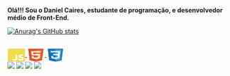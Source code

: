 <strong>Olá!!! Sou o Daniel Caires, estudante de programação, e desenvolvedor médio de Front-End.</strong>


[![Anurag's GitHub stats](https://github-readme-stats.vercel.app/api?username=Daniel-caires&icons=true&theme=vision-friendly-dark)](https://github.com/daniel-caires/github-readme-stats) 

<div align="center">
    <a href="https://github.com/Daniel-Caires">
</div>

<div style="display: inline_block"><br>
    <img align="center" alt="Da-Js" height="30" width="40"
        src="https://raw.githubusercontent.com/devicons/devicon/master/icons/javascript/javascript-plain.svg">
    <!-- <img align="center" alt="Da-Ts" height="30" width="40"
        src="https://raw.githubusercontent.com/devicons/devicon/master/icons/typescript/typescript-plain.svg"> -->
    <!-- <img align="center" alt="Da-React" height="30" width="40"
        src="https://raw.githubusercontent.com/devicons/devicon/master/icons/react/react-original.svg"> -->
    <img align="center" alt="Da-HTML" height="30" width="40"
        src="https://raw.githubusercontent.com/devicons/devicon/master/icons/html5/html5-original.svg">
    <img align="center" alt="Da-CSS" height="30" width="40"
        src="https://raw.githubusercontent.com/devicons/devicon/master/icons/css3/css3-original.svg">
    <!-- <img align="center" alt="Da-Python" height="30" width="40"
        src="https://raw.githubusercontent.com/devicons/devicon/master/icons/python/python-original.svg"> -->
    <!-- <img align="center" alt="Da-Csharp" height="30" width="40"
        src="https://raw.githubusercontent.com/devicons/devicon/master/icons/csharp/csharp-original.svg"> -->
    <!-- <img align="right" alt="Da-pic" height="150" style="border-radius:50px;"
        src="https://media.discordapp.net/attachments/639956127056134178/890373478988013628/Publicacoes_Instagram_1_1.png?width=676&height=676"> -->
</div>


<div>
    <!-- <a href="https://www.youtube.com/channel/UC_-uuuZbY0AAt9CViNzvc-Q" target="_blank"><img
            src="https://img.shields.io/badge/YouTube-FF0000?style=for-the-badge&logo=youtube&logoColor=white"
            target="_blank"></a> -->
    <a href="https://instagram.com/daniel.caireslisboa" target="_blank"><img
            src="https://img.shields.io/badge/-Instagram-%23E4405F?style=for-the-badge&logo=instagram&logoColor=white"
            target="_blank"></a>
    <a href="https://www.twitch.tv/askfree01" target="_blank"><img
            src="https://img.shields.io/badge/Twitch-9146FF?style=for-the-badge&logo=twitch&logoColor=white"
            target="_blank"></a>
    <!-- <a href="https://discord.gg/wagxzStdcR" target="_blank"><img
            src="https://img.shields.io/badge/Discord-7289DA?style=for-the-badge&logo=discord&logoColor=white"
            target="_blank"></a> -->
    <a href="mailto:danicaires2001@gmail.com"><img
            src="https://img.shields.io/badge/-Gmail-%23333?style=for-the-badge&logo=gmail&logoColor=white"
            target="_blank"></a>
    <a href="https://www.linkedin.com/in/daniel-caires-064a73267/" target="_blank"><img
            src="https://img.shields.io/badge/-LinkedIn-%230077B5?style=for-the-badge&logo=linkedin&logoColor=white"
            target="_blank"></a>

</div>

